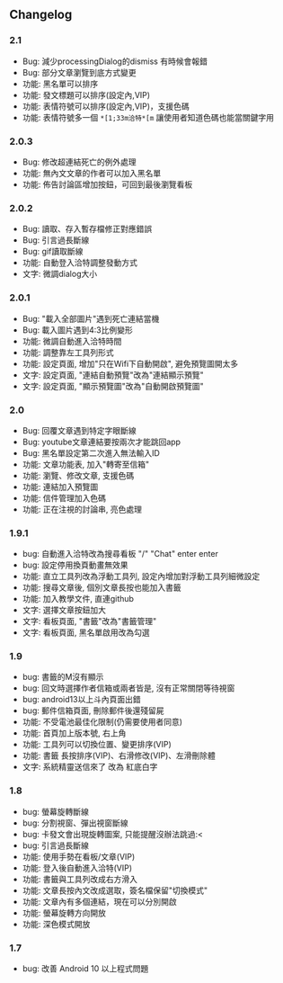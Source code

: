 ## Changelog
### 2.1
* Bug: 減少processingDialog的dismiss 有時候會報錯
* Bug: 部分文章瀏覽到底方式變更
* 功能: 黑名單可以排序
* 功能: 發文標題可以排序(設定內,VIP)
* 功能: 表情符號可以排序(設定內,VIP)，支援色碼
* 功能: 表情符號多一個 `*[1;33m洽特*[m` 讓使用者知道色碼也能當關鍵字用

### 2.0.3
* Bug: 修改超連結死亡的例外處理
* 功能: 無內文文章的作者可以加入黑名單
* 功能: 佈告討論區增加按鈕，可回到最後瀏覽看板

### 2.0.2
* Bug: 讀取、存入暫存檔修正對應錯誤
* Bug: 引言過長斷線
* Bug: gif讀取斷線
* 功能: 自動登入洽特調整發動方式
* 文字: 微調dialog大小

### 2.0.1
* Bug: "載入全部圖片"遇到死亡連結當機
* Bug: 載入圖片遇到4:3比例變形
* 功能: 微調自動進入洽特時間
* 功能: 調整靠左工具列形式
* 功能: 設定頁面, 增加"只在Wifi下自動開啟", 避免預覽圖開太多
* 文字: 設定頁面, "連結自動預覽"改為"連結顯示預覽"
* 文字: 設定頁面, "顯示預覽圖"改為"自動開啟預覽圖"

### 2.0
* Bug: 回覆文章遇到特定字眼斷線
* Bug: youtube文章連結要按兩次才能跳回app
* Bug: 黑名單設定第二次進入無法輸入ID
* 功能: 文章功能表, 加入"轉寄至信箱"
* 功能: 瀏覽、修改文章, 支援色碼
* 功能: 連結加入預覽圖
* 功能: 信件管理加入色碼
* 功能: 正在注視的討論串, 亮色處理

### 1.9.1
* bug: 自動進入洽特改為搜尋看板 "/" "Chat" enter enter
* bug: 設定停用換頁動畫無效果
* 功能: 直立工具列改為浮動工具列, 設定內增加對浮動工具列細微設定
* 功能: 搜尋文章後, 個別文章長按也能加入書籤
* 功能: 加入教學文件, 直連github
* 文字: 選擇文章按鈕加大
* 文字: 看板頁面, "書籤"改為"書籤管理"
* 文字: 看板頁面, 黑名單啟用改為勾選

### 1.9
* bug: 書籤的M沒有顯示
* bug: 回文時選擇作者信箱或兩者皆是, 沒有正常關閉等待視窗
* bug: android13以上斗內頁面出錯
* bug: 郵件信箱頁面, 刪除郵件後還殘留屍
* 功能: 不受電池最佳化限制(仍需要使用者同意)
* 功能: 首頁加上版本號, 右上角
* 功能: 工具列可以切換位置、變更排序(VIP)
* 功能: 書籤 長按排序(VIP)、右滑修改(VIP)、左滑刪除體  
* 文字: 系統精靈送信來了 改為 紅底白字

### 1.8
* bug: 螢幕旋轉斷線
* bug: 分割視窗、彈出視窗斷線
* bug: 卡發文會出現旋轉圖案, 只能提醒沒辦法跳過:<
* bug: 引言過長斷線
* 功能: 使用手勢在看板/文章(VIP)
* 功能: 登入後自動進入洽特(VIP)
* 功能: 書籤與工具列改成右方滑入
* 功能: 文章長按內文改成選取，簽名檔保留"切換模式"
* 功能: 文章內有多個連結，現在可以分別開啟
* 功能: 螢幕旋轉方向開放
* 功能: 深色模式開放

### 1.7
* bug: 改善 Android 10 以上程式問題